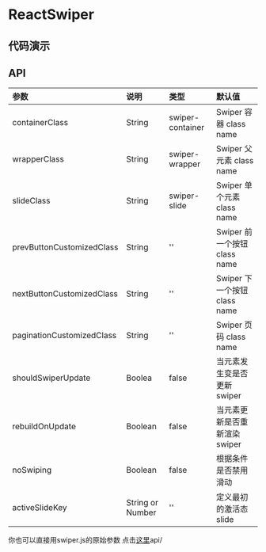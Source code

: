 # ReactSwiper
## 代码演示
## API
|参数|说明|类型|默认值|
|:---|:-----|:----|:------|
|containerClass|String|swiper-container|	Swiper 容器 class name|
|wrapperClass|String|swiper-wrapper|	Swiper 父元素 class name|
|slideClass|String|	swiper-slide|	Swiper 单个元素 class name|
|prevButtonCustomizedClass|String|''|	Swiper 前一个按钮 class name|
|nextButtonCustomizedClass|String|''|	Swiper 下一个按钮 class name|
|paginationCustomizedClass|String|''|	Swiper 页码 class name|
|shouldSwiperUpdate|Boolea|false|当元素发生变是否更新swiper|
|rebuildOnUpdate|Boolean|false|当元素更新是否重新渲染swiper|
|noSwiping|Boolean|false|根据条件是否禁用滑动|
|activeSlideKey|String or Number|''|定义最初的激活态slide|
你也可以直接用swiper.js的原始参数 点击[这里](http://idangero.us/swiper/api/)api/